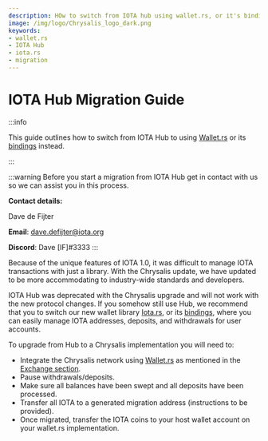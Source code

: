 ```yaml
---
description: HOw to switch from IOTA hub using wallet.rs, or it's bindings.
image: /img/logo/Chrysalis_logo_dark.png
keywords:
- wallet.rs
- IOTA Hub
- iota.rs
- migration
---
```

# IOTA Hub Migration Guide

:::info

This guide outlines how to switch from IOTA Hub to using [Wallet.rs](https://wiki.iota.org/wallet.rs/welcome) or its [bindings](https://wiki.iota.org/wallet.rs/libraries/overview) instead.

:::

:::warning
Before you start a migration from IOTA Hub get in contact with us so we can assist you in this process. 
 
**Contact details:**

Dave de Fijter

**Email**: [dave.defijter@iota.org](mailto:dave.defijter@iota.org)

**Discord**: Dave [IF]#3333
:::

Because of the unique features of IOTA 1.0, it was difficult to manage IOTA transactions with just a library. With the Chrysalis update, we have updated to be more accommodating to industry-wide standards and developers. 

IOTA Hub was deprecated with the Chrysalis upgrade and will not work with the new protocol changes. If you somehow still use Hub, we recommend that you to switch our new wallet library [Iota.rs](https://wiki.iota.org/iota.rs/welcome), or its [bindings](https://wiki.iota.org/iota.rs/libraries/overview), where you can easily manage IOTA addresses, deposits, and withdrawals for user accounts.

To upgrade from Hub to a Chrysalis implementation you will need to:

 - Integrate the Chrysalis network using [Wallet.rs](https://wiki.iota.org/wallet.rs/welcome) as mentioned in the [Exchange section](exchange_guide.md).
 - Pause withdrawals/deposits.
 - Make sure all balances have been swept and all deposits have been processed.
 - Transfer all IOTA to a generated migration address (instructions to be provided).
 - Once migrated, transfer the IOTA coins to your host wallet account on your wallet.rs implementation.
